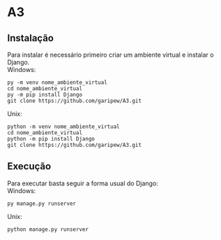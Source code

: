 # A3
## Instalação
Para instalar é necessário primeiro criar um ambiente virtual e instalar o Django.<br/>
Windows:
```
py -m venv nome_ambiente_virtual
cd nome_ambiente_virtual
py -m pip install Django
git clone https://github.com/garipew/A3.git
```
Unix:
```
python -m venv nome_ambiente_virtual
cd nome_ambiente_virtual
python -m pip install Django
git clone https://github.com/garipew/A3.git
```
## Execução
Para executar basta seguir a forma usual do Django:<br/>
Windows:
```
py manage.py runserver
```
Unix:
```
python manage.py runserver
```
